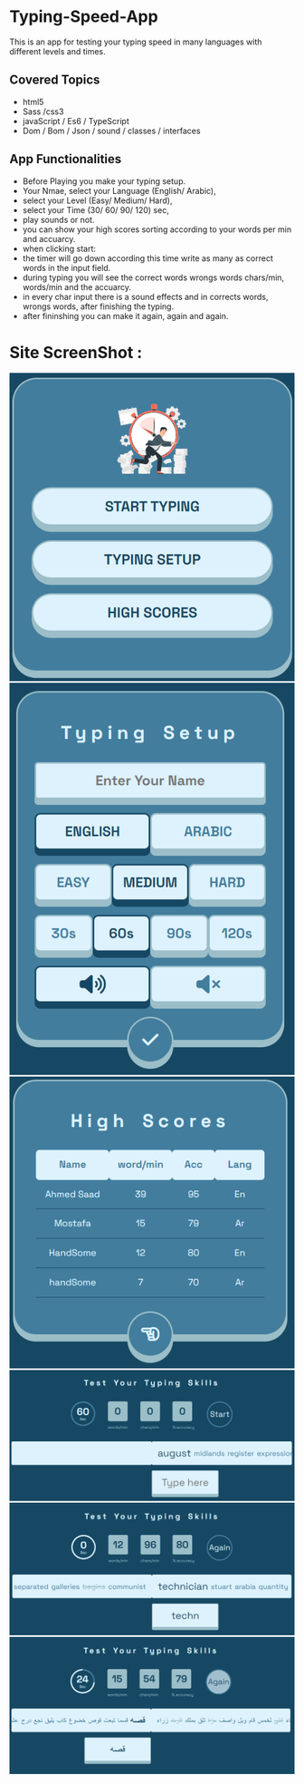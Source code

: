 # Typing-Speed-App
This is an app for testing your typing speed in many languages with different levels and times.
## Covered Topics
  - html5
  - Sass /css3
  - javaScript / Es6 / TypeScript
  - Dom / Bom / Json / sound / classes / interfaces
## App Functionalities
  - Before Playing you make your typing setup.
  - Your Nmae, select your Language (English/ Arabic),
  - select your Level (Easy/ Medium/ Hard),
  - select your Time (30/ 60/ 90/ 120) sec,
  - play sounds or not.
  - you can show your high scores sorting according to your words per min and accuarcy.
  - when clicking start:
  - the timer will go down according this time write as many as correct words in the input field.
  - during typing you will see the correct words wrongs words chars/min, words/min and the accuarcy.
  - in every char input there is a sound effects and in corrects words, wrongs words, after finishing the typing.
  - after fininshing you can make it again, again and again.
# Site ScreenShot :
![](assets/screenShots/Typing-Speed-Test-App-mainMenu.png)
![](assets/screenShots/Typing-Speed-Test-App-setupMenu.png)
![](assets/screenShots/Typing-Speed-Test-App-highscoreMenu.png)
![](assets/screenShots/Typing-Speed-Test-App-playingPage.png)
![](assets/screenShots/Typing-Speed-Test-App-playingPageEnglish.png)
![](assets/screenShots/Typing-Speed-Test-App-playingPageArabic.png)
